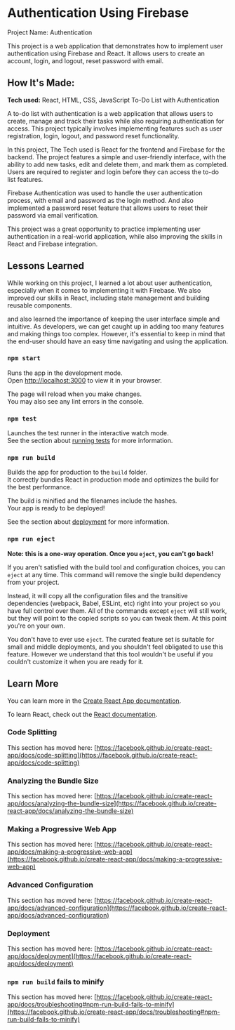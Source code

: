 
# Authentication Using Firebase

Project Name: Authentication

This project is a web application that demonstrates how to implement user authentication using Firebase and React. It allows users to create an account, login, and logout, reset password with email.


## How It's Made:

**Tech used:** React, HTML, CSS, JavaScript
To-Do List with Authentication

A to-do list with authentication is a web application that allows users to create, manage and track their tasks while also requiring authentication for access. This project typically involves implementing features such as user registration, login, logout, and password reset functionality.

In this project, The Tech used is React for the frontend and Firebase for the backend. The project features a simple and user-friendly interface, with the ability to add new tasks, edit and delete them, and mark them as completed. Users are required to register and login before they can access the to-do list features.

Firebase Authentication was used to handle the user authentication process, with email and password as the login method. And also implemented a password reset feature that allows users to reset their password via email verification.


This project was a great opportunity to practice implementing user authentication in a real-world application, while also improving the skills in React and Firebase integration.


## Lessons Learned

While working on this project, I learned a lot about user authentication, especially when it comes to implementing it with Firebase. We also improved our skills in React, including state management and building reusable components.

and also learned the importance of keeping the user interface simple and intuitive. As developers, we can get caught up in adding too many features and making things too complex. However, it's essential to keep in mind that the end-user should have an easy time navigating and using the application.

### `npm start`

Runs the app in the development mode.\
Open [http://localhost:3000](http://localhost:3000) to view it in your browser.

The page will reload when you make changes.\
You may also see any lint errors in the console.

### `npm test`

Launches the test runner in the interactive watch mode.\
See the section about [running tests](https://facebook.github.io/create-react-app/docs/running-tests) for more information.

### `npm run build`

Builds the app for production to the `build` folder.\
It correctly bundles React in production mode and optimizes the build for the best performance.

The build is minified and the filenames include the hashes.\
Your app is ready to be deployed!

See the section about [deployment](https://facebook.github.io/create-react-app/docs/deployment) for more information.

### `npm run eject`

**Note: this is a one-way operation. Once you `eject`, you can't go back!**

If you aren't satisfied with the build tool and configuration choices, you can `eject` at any time. This command will remove the single build dependency from your project.

Instead, it will copy all the configuration files and the transitive dependencies (webpack, Babel, ESLint, etc) right into your project so you have full control over them. All of the commands except `eject` will still work, but they will point to the copied scripts so you can tweak them. At this point you're on your own.

You don't have to ever use `eject`. The curated feature set is suitable for small and middle deployments, and you shouldn't feel obligated to use this feature. However we understand that this tool wouldn't be useful if you couldn't customize it when you are ready for it.

## Learn More

You can learn more in the [Create React App documentation](https://facebook.github.io/create-react-app/docs/getting-started).

To learn React, check out the [React documentation](https://reactjs.org/).

### Code Splitting

This section has moved here: [https://facebook.github.io/create-react-app/docs/code-splitting](https://facebook.github.io/create-react-app/docs/code-splitting)

### Analyzing the Bundle Size

This section has moved here: [https://facebook.github.io/create-react-app/docs/analyzing-the-bundle-size](https://facebook.github.io/create-react-app/docs/analyzing-the-bundle-size)

### Making a Progressive Web App

This section has moved here: [https://facebook.github.io/create-react-app/docs/making-a-progressive-web-app](https://facebook.github.io/create-react-app/docs/making-a-progressive-web-app)

### Advanced Configuration

This section has moved here: [https://facebook.github.io/create-react-app/docs/advanced-configuration](https://facebook.github.io/create-react-app/docs/advanced-configuration)

### Deployment

This section has moved here: [https://facebook.github.io/create-react-app/docs/deployment](https://facebook.github.io/create-react-app/docs/deployment)

### `npm run build` fails to minify

This section has moved here: [https://facebook.github.io/create-react-app/docs/troubleshooting#npm-run-build-fails-to-minify](https://facebook.github.io/create-react-app/docs/troubleshooting#npm-run-build-fails-to-minify)
